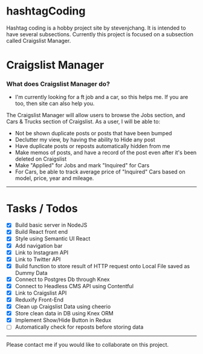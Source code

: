 # hashtagCoding
Hashtag coding is a hobby project site by stevenjchang. It is intended to have several subsections. Currently this project is focused on a subsection called Craigslist Manager.


# Craigslist Manager

### What does Craigslist Manager do?
- I'm currently looking for a ft job and a car, so this helps me. If you are too, then site can also help you.

The Craigslist Manager will allow users to browse the Jobs section, and Cars & Trucks section of Craigslist. As a user, I will be able to:

- Not be shown duplicate posts or posts that have been bumped
- Declutter my view, by having the ability to Hide any post 
- Have duplicate posts or reposts automatically hidden from me
- Make memos of posts, and have a record of the post even after it's been deleted on Craigslist
- Make "Applied" for Jobs and mark "Inquired" for Cars
- For Cars, be able to track average price of "Inquired" Cars based on model, price, year and mileage.

---

# Tasks / Todos 
 - [x] Build basic server in NodeJS
 - [x] Build React front end
 - [x] Style using Semantic UI React
 - [x] Add navigation bar
 - [x] Link to Instagram API
 - [x] Link to Twitter API
 - [x] Build function to store result of HTTP request onto Local File saved as Dummy Data
 - [x] Connect to Postgres Db through Knex
 - [x] Connect to Headless CMS API using Contentful
 - [x] Link to Craigslist API
 - [x] Reduxify Front-End
 - [x] Clean up Craigslist Data using cheerio
 - [x] Store clean data in DB using Knex ORM
 - [x] Implement Show/Hide Button in Redux
 - [ ] Automatically check for reposts before storing data

-----

Please contact me if you would like to collaborate on this project.

